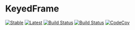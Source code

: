 # KeyedFrame

[![Stable](https://img.shields.io/badge/docs-stable-blue.svg)](https://invenia.github.io/KeyedFrame.jl/stable)
[![Latest](https://img.shields.io/badge/docs-latest-blue.svg)](https://invenia.github.io/KeyedFrame.jl/latest)
[![Build Status](https://travis-ci.org/invenia/KeyedFrame.jl.svg?branch=master)](https://travis-ci.org/invenia/KeyedFrame.jl)
[![Build Status](https://ci.appveyor.com/api/projects/status/github/invenia/KeyedFrame.jl?svg=true)](https://ci.appveyor.com/project/invenia/KeyedFrame-jl)
[![CodeCov](https://codecov.io/gh/invenia/KeyedFrame.jl/branch/master/graph/badge.svg)](https://codecov.io/gh/invenia/KeyedFrame.jl)
